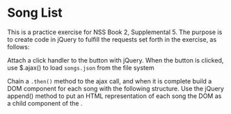 # Song List

This is a practice exercise for NSS Book 2, Supplemental 5. The purpose is to create code in jQuery to fulfill the requests set forth in the exercise, as follows:

Attach a click handler to the button with jQuery. When
the button is clicked, use $.ajax() to load `songs.json`
from the file system


Chain a `.then()` method to the ajax call, and when
it is complete build a DOM component for each song with
the following structure. Use the jQuery append() method
to put an HTML representation of each song the DOM as a
child component of the .